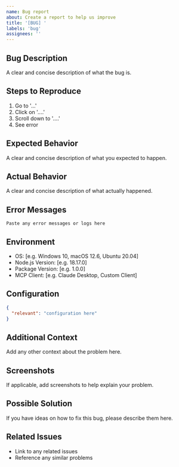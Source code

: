 ```yaml
---
name: Bug report
about: Create a report to help us improve
title: '[BUG] '
labels: 'bug'
assignees: ''
---
```


## Bug Description

A clear and concise description of what the bug is.

## Steps to Reproduce

1. Go to '...'
2. Click on '....'
3. Scroll down to '....'
4. See error

## Expected Behavior

A clear and concise description of what you expected to happen.

## Actual Behavior

A clear and concise description of what actually happened.

## Error Messages

```
Paste any error messages or logs here
```

## Environment

- OS: [e.g. Windows 10, macOS 12.6, Ubuntu 20.04]
- Node.js Version: [e.g. 18.17.0]
- Package Version: [e.g. 1.0.0]
- MCP Client: [e.g. Claude Desktop, Custom Client]

## Configuration

```json
{
  "relevant": "configuration here"
}
```

## Additional Context

Add any other context about the problem here.

## Screenshots

If applicable, add screenshots to help explain your problem.

## Possible Solution

If you have ideas on how to fix this bug, please describe them here.

## Related Issues

- Link to any related issues
- Reference any similar problems